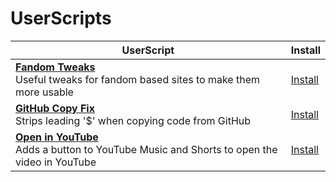 # UserScripts

<!-- table -->

| UserScript                                                                                                           | Install                                                |
| -------------------------------------------------------------------------------------------------------------------- | ------------------------------------------------------ |
| [**Fandom Tweaks**](src/fandom-tweaks)<br>Useful tweaks for fandom based sites to make them more usable              | [Install](../../raw/main/dist/fandom-tweaks.user.js)   |
| [**GitHub Copy Fix**](src/github-copy-fix)<br>Strips leading '$' when copying code from GitHub                       | [Install](../../raw/main/dist/github-copy-fix.user.js) |
| [**Open in YouTube**](src/open-in-youtube)<br>Adds a button to YouTube Music and Shorts to open the video in YouTube | [Install](../../raw/main/dist/open-in-youtube.user.js) |

<!-- table-end -->

